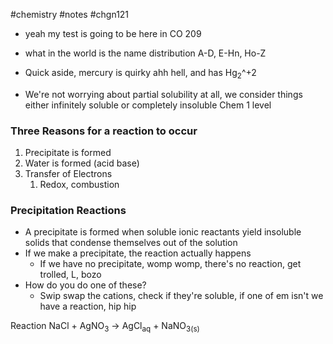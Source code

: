 #chemistry #notes #chgn121

- yeah my test is going to be here in CO 209
- what in the world is the name distribution A-D, E-Hn, Ho-Z


- Quick aside, mercury is quirky ahh hell, and has Hg<sub>2</sub>^+2
- We're not worrying about partial solubility at all, we consider things either infinitely soluble or completely insoluble 
Chem 1 level

### Three Reasons for a reaction to occur
1. Precipitate is formed
2. Water is formed (acid base)
3. Transfer of Electrons
	1. Redox, combustion


### Precipitation Reactions
- A precipitate is formed when soluble ionic reactants yield insoluble solids that condense themselves out of the solution
- If we make a precipitate, the reaction actually happens
	- If we have no precipitate, womp womp, there's no reaction, get trolled, L, bozo
- How do you do one of these?
	- Swip swap the cations, check if they're soluble, if one of em isn't we have a reaction, hip hip

Reaction
NaCl + AgNO<sub>3</sub> -> AgCl<sub>aq</sub> + NaNO<sub>3</sub><sub>(s)</sub>
